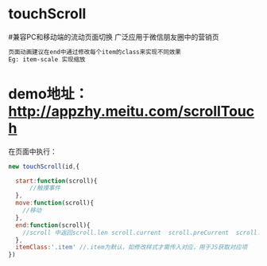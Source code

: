 # touchScroll
#兼容PC和移动端的流动页面切换
广泛应用于微信朋友圈中的营销页

``` html
页面动画建议在end中通过修改每个item的class来实现不同效果
Eg: item-scale 实现缩放
```	
# demo地址：http://appzhy.meitu.com/scrollTouch

在页面中执行：
``` js
new touchScroll(id,{

  start:function(scroll){
      //触摸事件
  },
  move:function(scroll){
    //移动
  },
  end:function(scroll){
    //scroll 中返回scroll.len scroll.current  scroll.preCurrent  scroll.direction
  },
  itemClass:'.item' //.item为默认，如修改样式才需传入对应，用于JS获取对应项
})
```